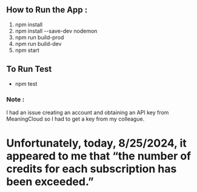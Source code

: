 ## How to Run the App :

1. npm install
2. npm install --save-dev nodemon
3. npm run build-prod
4. npm run build-dev
5. npm start

## To Run Test
* npm test

### Note :

I had an issue creating an account and obtaining an API key from MeaningCloud so I had to get a key from my colleague.

# Unfortunately, today, 8/25/2024, it appeared to me that “the number of credits for each subscription has been exceeded.”
